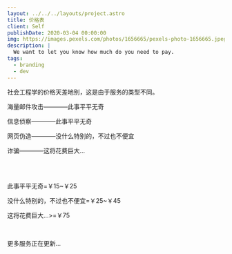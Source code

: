 ```yaml
---
layout: ../../../layouts/project.astro
title: 价格表
client: Self
publishDate: 2020-03-04 00:00:00
img: https://images.pexels.com/photos/1656665/pexels-photo-1656665.jpeg?auto=compress&cs=tinysrgb&w=800
description: |
  We want to let you know how much do you need to pay.
tags:
  - branding
  - dev
---
```


社会工程学的价格天差地别，这是由于服务的类型不同。

海量邮件攻击————此事平平无奇

信息侦察————此事平平无奇

网页伪造————没什么特别的，不过也不便宜

诈骗————这将花费巨大...

<br><br>

此事平平无奇=￥15~￥25

没什么特别的，不过也不便宜=￥25~￥45

这将花费巨大...>=￥75

<br>

更多服务正在更新...

